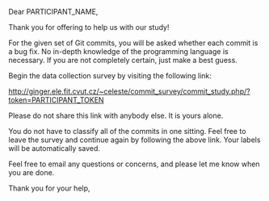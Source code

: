 Dear PARTICIPANT_NAME,

Thank you for offering to help us with our study!

For the given set of Git commits, you will be asked whether each commit is a bug fix.
No in-depth knowledge of the programming language is necessary. If you are not completely certain, just make a best guess.

Begin the data collection survey by visiting the following link:

http://ginger.ele.fit.cvut.cz/~celeste/commit_survey/commit_study.php/?token=PARTICIPANT_TOKEN

Please do not share this link with anybody else. It is yours alone.

You do not have to classify all of the commits in one sitting.
Feel free to leave the survey and continue again by following the above link. 
Your labels will be automatically saved.

Feel free to email any questions or concerns, and please let me know when you are done.

Thank you for your help,
